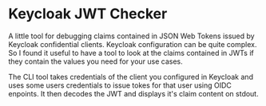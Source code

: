 # Keycloak JWT Checker
A little tool for debugging claims contained in JSON Web Tokens issued by Keycloak confidential clients.
Keycloak configuration can be quite complex. So I found it useful to have a tool to look at the claims contained
in JWTs if they contain the values you need for your use cases.

The CLI tool takes credentials of the client you configured in Keycloak and uses some users credentials to issue
tokes for that user using OIDC enpoints. It then decodes the JWT and displays it's claim content on stdout.
